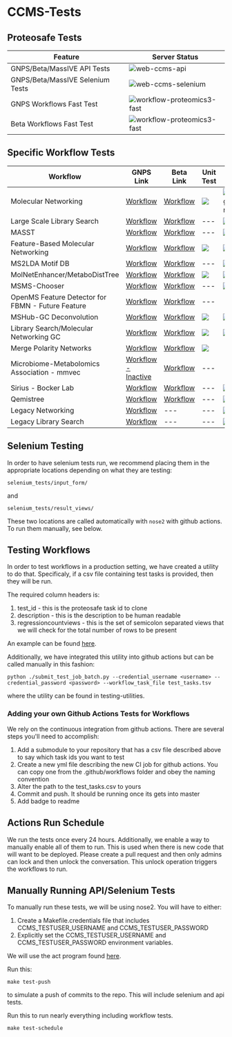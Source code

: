 # CCMS-Tests

## Proteosafe Tests

| Feature  | Server Status |
|---|---|
| GNPS/Beta/MassIVE API Tests | ![web-ccms-api](https://github.com/CCMS-UCSD/CCMS-Integration-Tests/workflows/web-ccms-api/badge.svg) |
| GNPS/Beta/MassIVE Selenium Tests | ![web-ccms-selenium](https://github.com/CCMS-UCSD/CCMS-Integration-Tests/workflows/web-ccms-selenium/badge.svg) |
| GNPS Workflows Fast Test | ![workflow-proteomics3-fast](https://github.com/CCMS-UCSD/CCMS-Integration-Tests/workflows/workflow-gnps-fast/badge.svg) |
| Beta Workflows Fast Test | ![workflow-proteomics3-fast](https://github.com/CCMS-UCSD/CCMS-Integration-Tests/workflows/workflow-proteomics3-fast/badge.svg) |


## Specific Workflow Tests

| Workflow  | GNPS Link  | Beta Link  | Unit Test | Workflow GNPS Test | Workflow Beta Test |
|---|---|---|---|---|---|
| Molecular Networking  | [Workflow](https://gnps.ucsd.edu/ProteoSAFe/index.jsp?params=%7B%22workflow%22:%22METABOLOMICS-SNETS-V2%22,%22library_on_server%22:%22d.speclibs;%22%7D)  | [Workflow](https://proteomics2.ucsd.edu/ProteoSAFe/index.jsp?params=%7B%22workflow%22:%22METABOLOMICS-SNETS-V2%22,%22library_on_server%22:%22d.speclibs;%22%7D) | ![](https://github.com/CCMS-UCSD/GNPS_Workflows/workflows/workflow-unit-networking/badge.svg) | ![workflow-gnps-networkingv2](https://github.com/CCMS-UCSD/CCMS-Integration-Tests/workflows/workflow-gnps-networkingv2/badge.svg) | ![workflow-beta-networkingv2](https://github.com/CCMS-UCSD/CCMS-Integration-Tests/workflows/workflow-beta-networkingv2/badge.svg)
| Large Scale Library Search  | [Workflow](https://gnps.ucsd.edu/ProteoSAFe/index.jsp?params=%7B%22workflow%22:%22MOLECULAR-LIBRARYSEARCH-V2%22,%22library_on_server%22:%22d.speclibs;%22%7D)   | [Workflow](https://proteomics2.ucsd.edu/ProteoSAFe/index.jsp?params=%7B%22workflow%22:%22MOLECULAR-LIBRARYSEARCH-V2%22,%22library_on_server%22:%22d.speclibs;%22%7D) |---| ![](https://github.com/CCMS-UCSD/CCMS-Integration-Tests/workflows/workflow-gnps-librarysearchv2/badge.svg) | ![](https://github.com/CCMS-UCSD/CCMS-Integration-Tests/workflows/workflow-beta-librarysearchv2/badge.svg)
| MASST  | [Workflow](https://gnps.ucsd.edu/ProteoSAFe/index.jsp?params=%7B%22workflow%22:%22SEARCH_SINGLE_SPECTRUM%22,%22library_on_server%22:%22d.speclibs;%22%7D)   | [Workflow](https://proteomics2.ucsd.edu/ProteoSAFe/index.jsp?params=%7B%22workflow%22:%22SEARCH_SINGLE_SPECTRUM%22,%22library_on_server%22:%22d.speclibs;%22%7D) |---|![](https://github.com/CCMS-UCSD/CCMS-Integration-Tests/workflows/workflow-gnps-masst/badge.svg) | ![](https://github.com/CCMS-UCSD/CCMS-Integration-Tests/workflows/workflow-beta-masst/badge.svg)
| Feature-Based Molecular Networking  | [Workflow](https://gnps.ucsd.edu/ProteoSAFe/index.jsp?params=%7B%22workflow%22:%22FEATURE-BASED-MOLECULAR-NETWORKING%22,%22library_on_server%22:%22d.speclibs;%22%7D)   | [Workflow](https://proteomics2.ucsd.edu/ProteoSAFe/index.jsp?params=%7B%22workflow%22:%22FEATURE-BASED-MOLECULAR-NETWORKING%22,%22library_on_server%22:%22d.speclibs;%22%7D) |![](https://github.com/CCMS-UCSD/GNPS_Workflows/workflows/workflow-unit-fbmn/badge.svg)| ![](https://github.com/CCMS-UCSD/CCMS-Integration-Tests/workflows/workflow-gnps-fbmn/badge.svg) | ![](https://github.com/CCMS-UCSD/CCMS-Integration-Tests/workflows/workflow-beta-fbmn/badge.svg)
| MS2LDA Motif DB  | [Workflow](https://gnps.ucsd.edu/ProteoSAFe/index.jsp?params=%7B%22workflow%22:%22MS2LDA_MOTIFDB%22%7D)   | [Workflow](https://proteomics2.ucsd.edu/ProteoSAFe/index.jsp?params=%7B%22workflow%22:%22MS2LDA_MOTIFDB%22%7D) |---|![](https://github.com/CCMS-UCSD/CCMS-Integration-Tests/workflows/workflow-gnps-misc/badge.svg) | ![](https://github.com/CCMS-UCSD/CCMS-Integration-Tests/workflows/workflow-beta-misc/badge.svg)
| MolNetEnhancer/MetaboDistTree  | [Workflow](https://gnps.ucsd.edu/ProteoSAFe/index.jsp?params=%7B%22workflow%22:%22MOLNETENHANCER%22%7D)   | [Workflow](https://proteomics2.ucsd.edu/ProteoSAFe/index.jsp?params=%7B%22workflow%22:%22MOLNETENHANCER%22%7D) |![](https://github.com/CCMS-UCSD/GNPS_Workflows/workflows/workflow-unit-molnet/badge.svg)|![](https://github.com/CCMS-UCSD/CCMS-Integration-Tests/workflows/workflow-gnps-misc/badge.svg) | ![](https://github.com/CCMS-UCSD/CCMS-Integration-Tests/workflows/workflow-beta-misc/badge.svg)
| MSMS-Chooser  | [Workflow](https://gnps.ucsd.edu/ProteoSAFe/index.jsp?params=%7B%22workflow%22:%22MSMS-CHOOSER%22%7D)   | [Workflow](https://proteomics2.ucsd.edu/ProteoSAFe/index.jsp?params=%7B%22workflow%22:%22MSMS-CHOOSER%22%7D) |---|![](https://github.com/CCMS-UCSD/CCMS-Integration-Tests/workflows/workflow-gnps-misc/badge.svg) | ![](https://github.com/CCMS-UCSD/CCMS-Integration-Tests/workflows/workflow-beta-misc/badge.svg)
| OpenMS Feature Detector for FBMN - Future Feature  | [Workflow]()   | [Workflow]() |---|
| MSHub-GC Deconvolution  | [Workflow](https://gnps.ucsd.edu/ProteoSAFe/index.jsp?params=%7B"workflow":"MSHUB-GC"%7D)   | [Workflow](https://proteomics2.ucsd.edu/ProteoSAFe/index.jsp?params=%7B"workflow":"MSHUB-GC"%7D) |![](https://github.com/CCMS-UCSD/GNPS_Workflows/workflows/workflow-unit-gc-mshub/badge.svg)|![](https://github.com/CCMS-UCSD/CCMS-Integration-Tests/workflows/workflow-gnps-misc/badge.svg) | ![](https://github.com/CCMS-UCSD/CCMS-Integration-Tests/workflows/workflow-beta-misc/badge.svg)
| Library Search/Molecular Networking GC  | [Workflow](https://gnps.ucsd.edu/ProteoSAFe/index.jsp?params=%7B%22workflow%22:%22MOLECULAR-LIBRARYSEARCH-GC%22%7D)   | [Workflow](https://proteomics2.ucsd.edu/ProteoSAFe/index.jsp?params=%7B%22workflow%22:%22MOLECULAR-LIBRARYSEARCH-GC%22%7D) |![](https://github.com/CCMS-UCSD/GNPS_Workflows/workflows/workflow-unit-gc-networking/badge.svg)|![](https://github.com/CCMS-UCSD/CCMS-Integration-Tests/workflows/workflow-gnps-misc/badge.svg) | ![](https://github.com/CCMS-UCSD/CCMS-Integration-Tests/workflows/workflow-beta-misc/badge.svg)
| Merge Polarity Networks  | [Workflow](https://gnps.ucsd.edu/ProteoSAFe/index.jsp?params=%7B%22workflow%22:%22MERGE_NETWORKS_POLARITY%22%7D)   | [Workflow](https://proteomics2.ucsd.edu/ProteoSAFe/index.jsp?params=%7B%22workflow%22:%22MERGE_NETWORKS_POLARITY%22%7D) | ![](https://github.com/mwang87/MergePolarity/workflows/unit-test/badge.svg) |
| Microbiome-Metabolomics Association - mmvec  | [Workflow - Inactive](https://gnps.ucsd.edu/ProteoSAFe/index.jsp?params=%7B%22workflow%22:%22MMVEC%22%7D)   | [Workflow](https://proteomics2.ucsd.edu/ProteoSAFe/index.jsp?params=%7B%22workflow%22:%22MMVEC%22%7D) |---|
| Sirius - Bocker Lab | [Workflow](https://gnps.ucsd.edu/ProteoSAFe/index.jsp?params=%7B%22workflow%22:%22SIRIUS%22%7D)   | [Workflow](https://proteomics2.ucsd.edu/ProteoSAFe/index.jsp?params=%7B%22workflow%22:%22SIRIUS%22%7D) |---|![](https://github.com/CCMS-UCSD/CCMS-Integration-Tests/workflows/workflow-gnps-misc/badge.svg) | ![](https://github.com/CCMS-UCSD/CCMS-Integration-Tests/workflows/workflow-beta-misc/badge.svg)
| Qemistree | [Workflow](https://gnps.ucsd.edu/ProteoSAFe/index.jsp?params=%7B%22workflow%22:%22QEMISTREE%22%7D)   | [Workflow](https://proteomics2.ucsd.edu/ProteoSAFe/index.jsp?params=%7B%22workflow%22:%22QEMISTREE%22%7D) |---|![](https://github.com/CCMS-UCSD/CCMS-Integration-Tests/workflows/workflow-gnps-misc/badge.svg) | ![](https://github.com/CCMS-UCSD/CCMS-Integration-Tests/workflows/workflow-beta-misc/badge.svg)
| Legacy Networking  | [Workflow](https://gnps.ucsd.edu/ProteoSAFe/index.jsp?params=%7B%22workflow%22:%22METABOLOMICS-SNETS%22,%22library_on_server%22:%22d.speclibs;%22%7D)  | --- | --- | ![](https://github.com/CCMS-UCSD/CCMS-Integration-Tests/workflows/workflow-gnps-legacynetworking/badge.svg) | 
| Legacy Library Search  | [Workflow](https://gnps.ucsd.edu/ProteoSAFe/index.jsp?params=%7B%22workflow%22:%22MOLECULAR-LIBRARYSEARCH%22,%22library_on_server%22:%22d.speclibs;%22%7D)   | --- |---| ![](https://github.com/CCMS-UCSD/CCMS-Integration-Tests/workflows/workflow-gnps-librarysearch/badge.svg) | 

## Selenium Testing

In order to have selenium tests run, we recommend placing them in the appropriate locations depending on what they are testing:

```
selenium_tests/input_form/
```

and 

```
selenium_tests/result_views/
```

These two locations are called automatically with ```nose2``` with github actions. To run them manually, see below. 



## Testing Workflows

In order to test workflows in a production setting, we have created a utility to do that. Specificaly, if a csv file containing test tasks is provided, then they will be run. 

The required column headers is:

1. test_id - this is the proteosafe task id to clone
1. description - this is the description to be human readable
1. regressioncountviews - this is the set of semicolon separated views that we will check for the total number of rows to be present

An example can be found [here](https://github.com/CCMS-UCSD/CCMSDeployments/blob/master/fast_test_workflow/test-workflow/test_tasks.tsv). 

Additionally, we have integrated this utility into github actions but can be called manually in this fashion:

```python ./submit_test_job_batch.py --credential_username <username> --credential_password <password> --workflow_task_file test_tasks.tsv```

where the utility can be found in testing-utilities. 


### Adding your own Github Actions Tests for Workflows

We rely on the continuous integration from github actions. There are several steps you'll need to accomplish:

1. Add a submodule to your repository that has a csv file described above to say which task ids you want to test
1. Create a new yml file describing the new CI job for github actions. You can copy one from the .github/workflows folder and obey the naming convention
1. Alter the path to the test_tasks.csv to yours 
1. Commit and push. It should be running once its gets into master
1. Add badge to readme

## Actions Run Schedule

We run the tests once every 24 hours. Additionally, we enable a way to manually enable all of them to run. This is used when there is new code that will want to be deployed. 
Please create a pull request and then only admins can lock and then unlock the conversation. This unlock operation triggers the workflows to run. 

## Manually Running API/Selenium Tests

To manually run these tests, we will be using nose2. You will have to either:

1. Create a Makefile.credentials file that includes CCMS_TESTUSER_USERNAME and CCMS_TESTUSER_PASSWORD
2. Explicitly set the CCMS_TESTUSER_USERNAME and CCMS_TESTUSER_PASSWORD environment variables. 

We will use the act program found [here](https://github.com/nektos/act). 

Run this:
```
make test-push
```
to simulate a push of commits to the repo. This will include selenium and api tests. 

Run this to run nearly everything including workflow tests. 
```
make test-schedule
```
